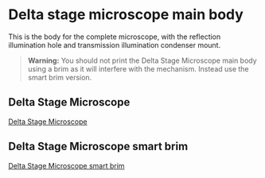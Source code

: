 # Delta stage microscope main body

[Delta Stage Microscope]: delta_stage_microscope.stl
[Delta Stage Microscope smart brim]: delta_stage_microscope_smart_brim.stl

This is the body for the complete microscope, with the reflection illumination hole and transmission illumination condenser mount.

> **Warning:** You should not print the Delta Stage Microscope main body using a brim as it will interfere with the mechanism.  Instead use the smart brim version.

## Delta Stage Microscope

[Delta Stage Microscope]

## Delta Stage Microscope smart brim

[Delta Stage Microscope smart brim]